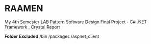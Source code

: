 # RAAMEN
My 4th Semester LAB Pattern Software Design Final Project - C# .NET Framework , Crystal Report


**Folder Excluded**
/bin
/packages
/aspnet_client
